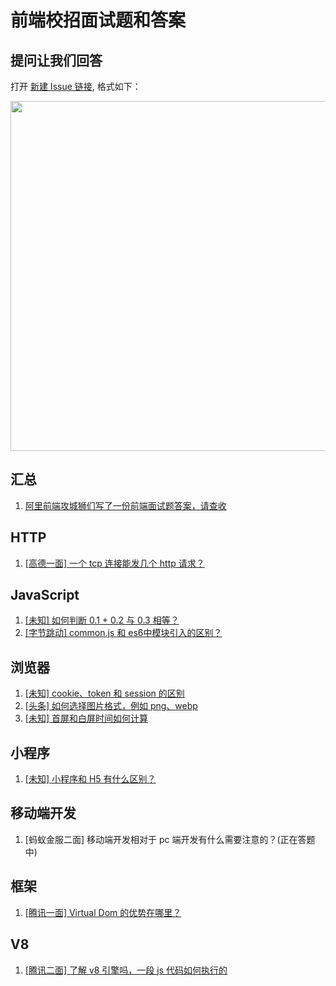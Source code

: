 # 前端校招面试题和答案

## 提问让我们回答

打开 [新建 Issue 链接](https://github.com/mqyqingfeng/frontend-interview-question-and-answer/issues/new), 格式如下：

<img src="https://gw.alicdn.com/tfs/TB1Y1ePxND1gK0jSZFyXXciOVXa-1508-1050.jpg" width="560" />

## 汇总

1. [阿里前端攻城狮们写了一份前端面试题答案，请查收](https://github.com/mqyqingfeng/frontend-interview-question-and-answer/issues/30)


## HTTP

1. [[高德一面] 一个 tcp 连接能发几个 http 请求？](https://github.com/mqyqingfeng/frontend-interview-question-and-answer/issues/1)

## JavaScript

1. [[未知] 如何判断 0.1 + 0.2 与 0.3 相等？](https://github.com/mqyqingfeng/frontend-interview-question-and-answer/issues/10)
2. [[字节跳动] common.js 和 es6中模块引入的区别？](https://github.com/mqyqingfeng/frontend-interview-question-and-answer/issues/5)

## 浏览器

1. [[未知] cookie、token 和 session 的区别](https://github.com/mqyqingfeng/frontend-interview-question-and-answer/issues/6)
1. [[头条] 如何选择图片格式，例如 png、webp](https://github.com/mqyqingfeng/frontend-interview-question-and-answer/issues/7)
2. [[未知] 首屏和白屏时间如何计算](https://github.com/mqyqingfeng/frontend-interview-question-and-answer/issues/8)

## 小程序

1. [[未知] 小程序和 H5 有什么区别？](https://github.com/mqyqingfeng/frontend-interview-question-and-answer/issues/9)

## 移动端开发

1. [蚂蚁金服二面] 移动端开发相对于 pc 端开发有什么需要注意的？(正在答题中)

## 框架

1. [[腾讯一面] Virtual Dom 的优势在哪里？](https://github.com/mqyqingfeng/frontend-interview-question-and-answer/issues/3)

## V8

1. [[腾讯二面] 了解 v8 引擎吗，一段 js 代码如何执行的](https://github.com/mqyqingfeng/frontend-interview-question-and-answer/issues/12)

